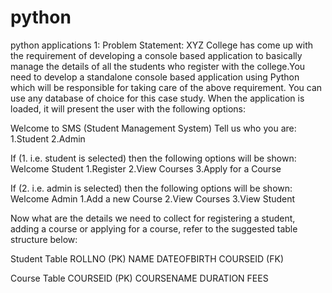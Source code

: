 # python
python applications 1:
Problem Statement:
XYZ College has come up with the requirement of developing a console based application to basically manage the details of all the students who register with the college.You need to develop a standalone console based application using Python which will be responsible for taking care of the above requirement. You can use any database of choice for this case study.
When the application is loaded, it will present the user with the following options:

Welcome to SMS (Student Management System)
Tell us who you are:
1.Student
2.Admin

If (1. i.e. student is selected) then the following options will be shown:
Welcome Student
1.Register
2.View Courses
3.Apply for a Course

If (2. i.e. admin is selected) then the following options will be shown:
Welcome Admin
1.Add a new Course
2.View Courses
3.View Student

Now what are the details we need to collect for registering a student, adding a course or applying for a course, refer to the suggested table structure below:

Student Table
ROLLNO (PK)
NAME
DATEOFBIRTH
COURSEID (FK)

Course Table
COURSEID (PK)
COURSENAME
DURATION
FEES
